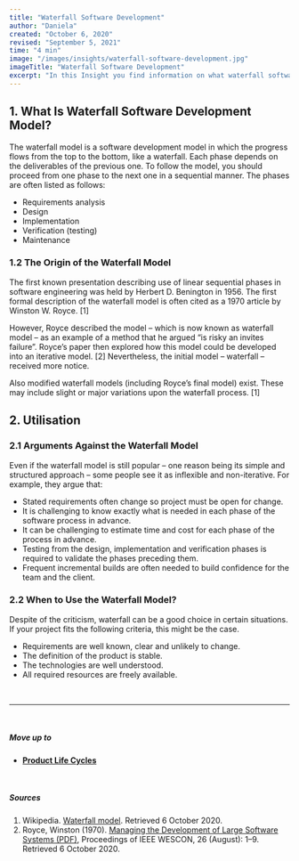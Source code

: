 ```yaml
---
title: "Waterfall Software Development"
author: "Daniela"
created: "October 6, 2020"
revised: "September 5, 2021"
time: "4 min"
image: "/images/insights/waterfall-software-development.jpg"
imageTitle: "Waterfall Software Development"
excerpt: "In this Insight you find information on what waterfall software development model is, where does it originate from, what kind of criticism it has received, and in what situations waterfall model could be used."
---
```


## 1. What Is Waterfall Software Development Model?

The waterfall model is a software development model in which the progress flows from the top to the bottom, like a waterfall. Each phase depends on the deliverables of the previous one. To follow the model, you should proceed from one phase to the next one in a sequential manner. The phases are often listed as follows:

- Requirements analysis
- Design
- Implementation
- Verification (testing)
- Maintenance

### 1.2 The Origin of the Waterfall Model

The first known presentation describing use of linear sequential phases in software engineering was held by Herbert D. Benington in 1956. The first formal description of the waterfall model is often cited as a 1970 article by Winston W. Royce. [1]

However, Royce described the model – which is now known as waterfall model – as an example of a method that he argued “is risky an invites failure”. Royce’s paper then explored how this model could be developed into an iterative model. [2] Nevertheless, the initial model – waterfall – received more notice.

Also modified waterfall models (including Royce’s final model) exist. These may include slight or major variations upon the waterfall process. [1]

## 2. Utilisation

### 2.1 Arguments Against the Waterfall Model

Even if the waterfall model is still popular – one reason being its simple and structured approach – some people see it as inflexible and non-iterative. For example, they argue that:

- Stated requirements often change so project must be open for change.
- It is challenging to know exactly what is needed in each phase of the software process in advance.
- It can be challenging to estimate time and cost for each phase of the process in advance.
- Testing from the design, implementation and verification phases is required to validate the phases preceding them.
- Frequent incremental builds are often needed to build confidence for the team and the client.

### 2.2 When to Use the Waterfall Model?

Despite of the criticism, waterfall can be a good choice in certain situations. If your project fits the following criteria, this might be the case.

- Requirements are well known, clear and unlikely to change.
- The definition of the product is stable.
- The technologies are well understood.
- All required resources are freely available.

&nbsp;

***
&nbsp;

##### Move up to

- [**Product Life Cycles**](/insights/product-lifecycles)

&nbsp;

##### Sources

1. Wikipedia. [Waterfall model](https://en.wikipedia.org/wiki/Waterfall_model). Retrieved 6 October 2020.
2. Royce, Winston (1970). [Managing the Development of Large Software Systems (PDF)](http://www-scf.usc.edu/~csci201/lectures/Lecture11/royce1970.pdf), Proceedings of IEEE WESCON, 26 (August): 1–9. Retrieved 6 October 2020.